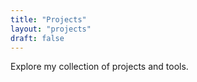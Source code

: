 ```yaml
---
title: "Projects"
layout: "projects"
draft: false
---
```


Explore my collection of projects and tools.

